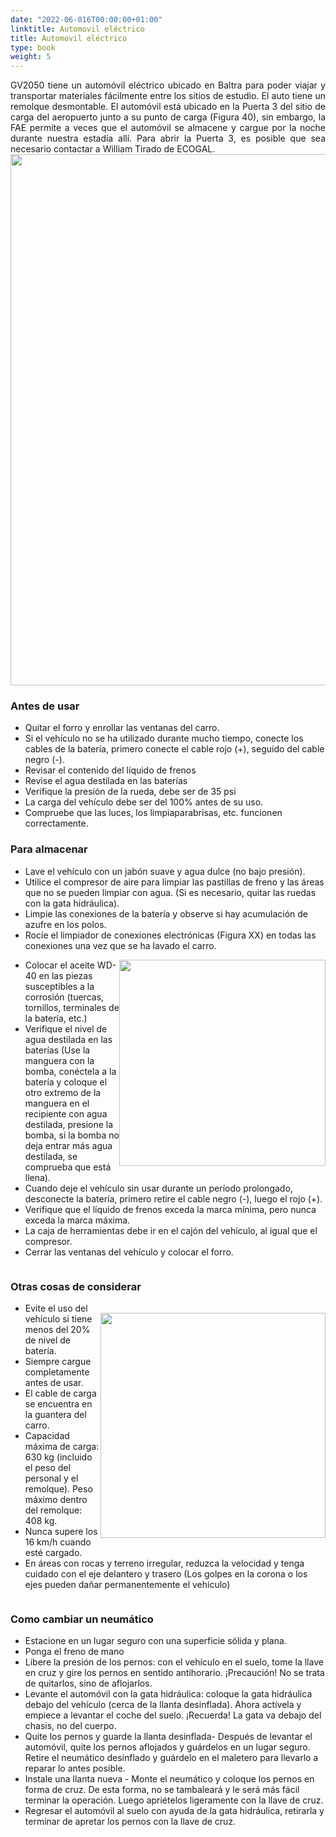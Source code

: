 ```yaml
---
date: "2022-06-016T00:00:00+01:00"
linktitle: Automovil eléctrico
title: Automovil eléctrico
type: book
weight: 5
---
```

<p style='text-align: justify; margin-top:0rem; margin-bottom:0rem;'>
GV2050 tiene un automóvil eléctrico ubicado en Baltra para poder viajar y transportar materiales fácilmente entre los sitios de estudio. El auto tiene un remolque desmontable. El automóvil está ubicado en la Puerta 3 del sitio de carga del aeropuerto junto a su punto de carga (Figura 40), sin embargo, la FAE permite a veces que el automóvil se almacene y cargue por la noche durante nuestra estadía allí. Para abrir la Puerta 3, es posible que sea necesario contactar a William Tirado de ECOGAL. 
</p>

<img src="/manuals/chapter1/Fig38.jpg" width=850 style="margin-top:0rem; margin-bottom:0rem;">



### Antes de usar

+ Quitar el forro y enrollar las ventanas del carro.
+ Si el vehículo no se ha utilizado durante mucho tiempo, conecte los cables de la batería, primero conecte el cable rojo (+), seguido del cable negro (-).
+ Revisar el contenido del líquido de frenos
+ Revise el agua destilada en las baterías
+ Verifique la presión de la rueda, debe ser de 35 psi
+ La carga del vehículo debe ser del 100% antes de su uso.
+ Compruebe que las luces, los limpiaparabrisas, etc. funcionen correctamente.

### Para almacenar

+ Lave el vehículo con un jabón suave y agua dulce (no bajo presión).
+ Utilice el compresor de aire para limpiar las pastillas de freno y las áreas que no se pueden limpiar con agua. (Si es necesario, quitar las ruedas con la gata hidráulica).
+ Limpie las conexiones de la batería y observe si hay acumulación de azufre en los polos.
+ Rocíe el limpiador de conexiones electrónicas (Figura XX) en todas las conexiones una vez que se ha lavado el carro.


<img src="/manuals/chapter1/Fig39.jpg" width=330 style="float: right; margin-top:0rem; margin-bottom:0rem;">

+ Colocar el aceite WD-40 en las piezas susceptibles a la corrosión (tuercas, tornillos, terminales de la batería, etc.)
+ Verifique el nivel de agua destilada en las baterías (Use la manguera con la bomba, conéctela a la batería y coloque el otro extremo de la manguera en el recipiente con agua destilada, presione la bomba, si la bomba no deja entrar más agua destilada, se comprueba que está llena).
+ Cuando deje el vehículo sin usar durante un período prolongado, desconecte la batería, primero retire el cable negro (-), luego el rojo (+).
+ Verifique que el líquido de frenos exceda la marca mínima, pero nunca exceda la marca máxima.
+ La caja de herramientas debe ir en el cajón del vehículo, al igual que el compresor.
+ Cerrar las ventanas del vehículo y colocar el forro.
<img/>

### Otras cosas de considerar

<img src="/manuals/chapter1/Fig40.jpg" width=360 style="float: right; margin-top:1rem; margin-bottom:0rem;">

+ Evite el uso del vehículo si tiene menos del 20% de nivel de batería.
+ Siempre cargue completamente antes de usar.
+ El cable de carga se encuentra en la guantera del carro.
+ Capacidad máxima de carga: 630 kg (incluido el peso del personal y el remolque). Peso máximo dentro del remolque: 408 kg.
+ Nunca supere los 16 km/h cuando esté cargado.
+ En áreas con rocas y terreno irregular, reduzca la velocidad y tenga cuidado con el eje delantero y trasero (Los golpes en la corona o los ejes pueden dañar permanentemente el vehículo)
<img/>

### Como cambiar un neumático

+ Estacione en un lugar seguro con una superficie sólida y plana.
+ Ponga el freno de mano
+ Libere la presión de los pernos: con el vehículo en el suelo, tome la llave en cruz y gire los pernos en sentido antihorario. ¡Precaución! No se trata de quitarlos, sino de aflojarlos.
+ Levante el automóvil con la gata hidráulica: coloque la gata hidráulica debajo del vehículo (cerca de la llanta desinflada). Ahora actívela y empiece a levantar el coche del suelo. ¡Recuerda! La gata va debajo del chasis, no del cuerpo.
+ Quite los pernos y guarde la llanta desinflada- Después de levantar el automóvil, quite los pernos aflojados y guárdelos en un lugar seguro. Retire el neumático desinflado y guárdelo en el maletero para llevarlo a reparar lo antes posible.
+ Instale una llanta nueva - Monte el neumático y coloque los pernos en forma de cruz. De esta forma, no se tambaleará y le será más fácil terminar la operación. Luego apriételos ligeramente con la llave de cruz.
+ Regresar el automóvil al suelo con ayuda de la gata hidráulica, retirarla y terminar de apretar los pernos con la llave de cruz.